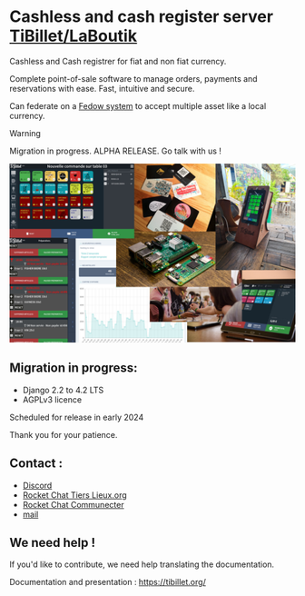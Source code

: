 # Cashless and cash register server [TiBillet/LaBoutik](https://tibillet.org)

Cashless and Cash registrer for fiat and non fiat currency.

Complete point-of-sale software to manage orders, payments and reservations with ease. Fast, intuitive and secure.

Can federate on a [Fedow system](https://github.com/TiBillet/Fedow) to accept multiple asset like a local currency.


> [!WARNING]  
> Migration in progress.
> ALPHA RELEASE.
> Go talk with us !

![cashless patchwork usages](img/patchwork_cashless.jpg)

## Migration in progress:

- Django 2.2 to 4.2 LTS
- AGPLv3 licence

Scheduled for release in early 2024

Thank you for your patience.

## Contact :

- [Discord](https://discord.gg/ecb5jtP7vY)
- [Rocket Chat Tiers Lieux.org](https://chat.tiers-lieux.org/channel/TiBillet)
- [Rocket Chat Communecter](https://chat.communecter.org/channel/Tibillet)
- [mail](mailto:contact@tibillet.re)

## We need help !

If you'd like to contribute, we need help translating the documentation.

Documentation and presentation : <a href="https://tibillet.org/">https://tibillet.org/</a>

